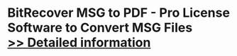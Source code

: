 # BitRecover MSG to PDF - Pro License<br />Software to Convert MSG Files<br />[>> Detailed information](https://secure.shareit.com/shareit/product.html?productid=300810660&affiliateid=200057808)